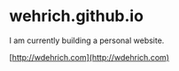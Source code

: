 # wehrich.github.io

I am currently building a personal website.

[http://wdehrich.com](http://wdehrich.com)